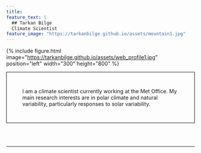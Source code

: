 ```yaml
---
title:
feature_text: |
  ## Tarkan Bilge
  Climate Scientist
feature_image: "https://tarkanbilge.github.io/assets/mountain1.jpg"
---
```



{% include figure.html image="https://tarkanbilge.github.io/assets/web_profile1.jpg" position="left" width="300" height="800" %}

<p style="border:1px; border-style:solid; border-color:#000000; padding: 3em;"> I am a climate scientist currently working at the Met Office. My main research interests are in polar climate and natural variability, particularly responses to solar variability.  </p>
<br/><br/>

---
